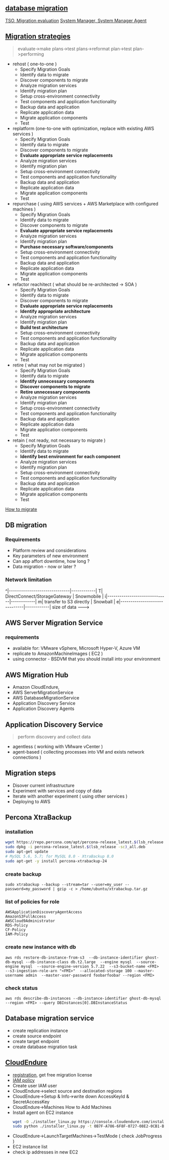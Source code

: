 ## [database migration](https://aws.amazon.com/blogs/database/database-migration-what-do-you-need-to-know-before-you-start/)

[TSO, Migration evaluation](https://aws.amazon.com/migration-evaluator/)
[System Manager, System Manager Agent](https://docs.aws.amazon.com/systems-manager/latest/userguide/ssm-agent.html)

## [Migration strategies](https://aws.amazon.com/blogs/enterprise-strategy/6-strategies-for-migrating-applications-to-the-cloud/)
> evaluate->make plans->test plans->reformat plan->test plan->performing
* rehost ( one-to-one )
  * Specify Migration Goals
  * Identify data to migrate
  * Discover components to migrate
  * Analyze migration services
  * Identify migration plan
  * Setup cross-environment connectivity
  * Test components and application functionality
  * Backup data and application
  * Replicate application data
  * Migrate application components
  * Test
* replatform (one-to-one with optimization, replace with existing AWS services )
  * Specify Migration Goals
  * Identify data to migrate
  * Discover components to migrate
  * **Evaluate appropriate service replacements**
  * Analyze migration services
  * Identify migration plan
  * Setup cross-environment connectivity
  * Test components and application functionality
  * Backup data and application
  * Replicate application data
  * Migrate application components
  * Test
* repurchase ( using AWS services + AWS Marketplace with configured machines )
  * Specify Migration Goals
  * Identify data to migrate
  * Discover components to migrate
  * **Evaluate appropriate service replacements**
  * Analyze migration services
  * Identify migration plan
  * **Purchase necessary software/components**
  * Setup cross-environment connectivity
  * Test components and application functionality
  * Backup data and application
  * Replicate application data
  * Migrate application components
  * Test
* refactor reachitect ( what should be re-architected -> SOA )
  * Specify Migration Goals
  * Identify data to migrate
  * Discover components to migrate
  * **Evaluate appropriate service replacements**
  * **Identify appropriate architecture**
  * Analyze migration services
  * Identify migration plan
  * **Build test architecture**
  * Setup cross-environment connectivity
  * Test components and application functionality
  * Backup data and application
  * Replicate application data
  * Migrate application components
  * Test
* retire ( what may not be migrated )
  * Specify Migration Goals
  * Identify data to migrate
  * **Identify unnecessary components**
  * **Discover components to migrate**
  * **Retire unnecessary components**
  * Analyze migration services
  * Identify migration plan
  * Setup cross-environment connectivity
  * Test components and application functionality
  * Backup data and application
  * Replicate application data
  * Migrate application components
  * Test
* retain ( not ready, not necessary to migrate )
  * Specify Migration Goals
  * Identify data to migrate
  * **Identify best environment for each component**
  * Analyze migration services
  * Identify migration plan
  * Setup cross-environment connectivity
  * Test components and application functionality
  * Backup data and application
  * Replicate application data
  * Migrate application components
  * Test

[How to migrate](https://aws.amazon.com/cloud-migration/how-to-migrate/)
## DB migration
### Requirements
* Platform review and considerations
* Key parameters of new environment
* Can app affort downtime, how long ?
* Data migration - now or later ?
### Network limitation

^|------------------------------|------------|
T| DirectConnect/StorageGateway | Snowmobile |
i|------------------------------|------------|
m| transfer to S3 directly      | Snowball   |
e|------------------------------|------------|
                  size of data ---> 


## AWS Server Migration Service
### requirements
* available for: VMware vSphere, Microsoft Hyper-V, Azure VM
* replicate to AmazonMachineImages ( EC2 )
* using connector - BSDVM that you should install into your environment

## AWS Migration Hub
* Amazon CloudEndure, 
* AWS ServerMigrationService
* AWS DatabaseMigrationService
* Application Discovery Service 
* Application Discovery Agents

## Application Discovery Service
> perform discovery and collect data
* agentless ( working with VMware vCenter )
* agent-based ( collecting processes into VM and exists network connections )

## Migration steps
* Disover current infrastructure
* Experiment with services and copy of data
* Iterate with another experiment ( using other services )
* Deploying to AWS

## Percona XtraBackup
### installation
```sh
wget https://repo.percona.com/apt/percona-release_latest.$(lsb_release -sc)_all.deb
sudo dpkg -i percona-release_latest.$(lsb_release -sc)_all.deb
sudo apt-get update
# MySQL 5.6, 5.7; for MySQL 8.0 - XtraBackup 8.0
sudo apt-get -y install percona-xtrabackup-24
```

### create backup
```
sudo xtrabackup --backup --stream=tar --user=my_user --password=my_password | gzip -c > /home/ubuntu/xtrabackup.tar.gz
```

### list of policies for role
```
AWSApplicationDiscoveryAgentAccess
AmazonS3FullAccess
AWSCloud9Administrator
RDS-Policy
CF-Policy
IAM-Policy
```

### create new instance with db
```
aws rds restore-db-instance-from-s3  --db-instance-identifier ghost-db-mysql --db-instance-class db.t2.large  --engine mysql  --source-engine mysql  --source-engine-version 5.7.22  --s3-bucket-name <FMI>  --s3-ingestion-role-arn "<FMI>"  --allocated-storage 100 --master-username admin  --master-user-password foobarfoobar --region <FMI>
```

### check status
```
aws rds describe-db-instances --db-instance-identifier ghost-db-mysql --region <FMI> --query DBInstances[0].DBInstanceStatus
```

## Database migration service
* create replication instance
* create source endpoint
* create target endpoint
* create database migration task

## [CloudEndure](https://aws.amazon.com/cloudendure-migration/)
* [registration](www.cloudendure.com), get free migration license
* [IAM policy](https://aws-tc-largeobjects.s3-us-west-2.amazonaws.com/DEV-AWS-MO-Migration/lab-4-cloud-endure/iampolicy.json)
* Create user IAM user
* CloudEndure->select source and destination regions
* CloudEndure->Setup & Info->write down AccessKeyId & SecretAccessKey
* CloudEndure->Machines How to Add Machines
* Install agent on EC2 instance
  ```sh
  wget -O ./installer_linux.py https://console.cloudendure.com/installer_linux.py
  sudo python ./installer_linux.py -t 0B7F-A786-6F8F-0727-08E2-0CB1-B758-7E41-4D03-7A47-8C2A-129A-8CFE-B115-09EA-A1EC --no-prompt
  ```
* CloudEndure->LaunchTargetMachines->TestMode ( check JobProgress )
* EC2 instance list
* check ip addresses in new EC2